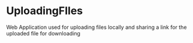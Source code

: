 # UploadingFIles
Web Application used for uploading files locally and sharing a link for the uploaded file for downloading 
